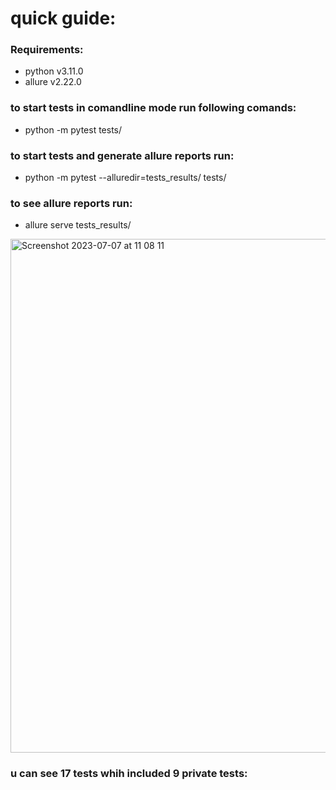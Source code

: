 # quick guide:  
### Requirements:  
 - python v3.11.0  
 - allure v2.22.0

### to start tests in comandline mode run following comands:  
 - python -m pytest tests/   

### to start tests and generate allure reports run:  
 - python -m pytest --alluredir=tests_results/ tests/    

### to see allure reports run:  
 - allure serve tests_results/    


<img width="822" alt="Screenshot 2023-07-07 at 11 08 11" src="https://github.com/Leonova-i/Test_tasks_API/assets/114931033/751017c8-3dd2-405e-a32b-c8da27da548c">    

  
### u can see 17 tests whih included 9 private tests:
